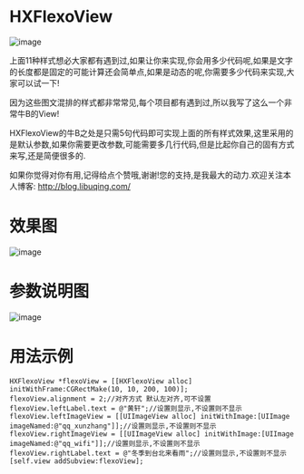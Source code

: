 # HXFlexoView
![image](https://github.com/huangxuan518/HXFlexoView/blob/master/HXFlexoView/1.png)

上面11种样式想必大家都有遇到过,如果让你来实现,你会用多少代码呢,如果是文字的长度都是固定的可能计算还会简单点,如果是动态的呢,你需要多少代码来实现,大家可以试一下!

因为这些图文混排的样式都非常常见,每个项目都有遇到过,所以我写了这么一个非常牛B的View!

HXFlexoView的牛B之处是只需5句代码即可实现上面的所有样式效果,这里采用的是默认参数,如果你需要更改参数,可能需要多几行代码,但是比起你自己的固有方式来写,还是简便很多的.

如果你觉得对你有用,记得给点个赞哦,谢谢!您的支持,是我最大的动力.欢迎关注本人博客: http://blog.libuqing.com/

# 效果图
![image](https://github.com/huangxuan518/HXFlexoView/blob/master/HXFlexoView/xiaoguo.gif)

# 参数说明图
![image](https://github.com/huangxuan518/HXFlexoView/blob/master/HXFlexoView/tushi.png)

# 用法示例
    HXFlexoView *flexoView = [[HXFlexoView alloc] initWithFrame:CGRectMake(10, 10, 200, 100)];
    flexoView.alignment = 2;//对齐方式 默认左对齐,可不设置
    flexoView.leftLabel.text = @"黄轩";//设置则显示,不设置则不显示
    flexoView.leftImageView = [[UIImageView alloc] initWithImage:[UIImage imageNamed:@"qq_xunzhang"]];//设置则显示,不设置则不显示
    flexoView.rightImageView = [[UIImageView alloc] initWithImage:[UIImage imageNamed:@"qq_wifi"]];//设置则显示,不设置则不显示
    flexoView.rightLabel.text = @"冬季到台北来看雨";//设置则显示,不设置则不显示
    [self.view addSubview:flexoView];
